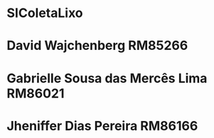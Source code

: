 # SIColetaLixo
# David Wajchenberg RM85266
# Gabrielle Sousa das Mercês Lima RM86021
# Jheniffer Dias Pereira RM86166
